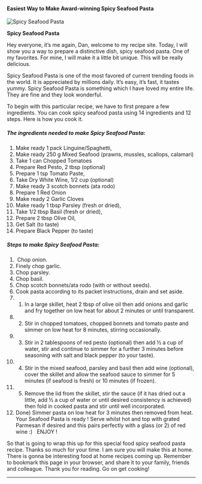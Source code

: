             

#### Easiest Way to Make Award-winning Spicy Seafood Pasta

![Spicy Seafood Pasta](https://img-global.cpcdn.com/recipes/c23f456d9811a39e/751x532cq70/spicy-seafood-pasta-recipe-main-photo.jpg)

**Spicy Seafood Pasta**

Hey everyone, it’s me again, Dan, welcome to my recipe site. Today, I will show you a way to prepare a distinctive dish, spicy seafood pasta. One of my favorites. For mine, I will make it a little bit unique. This will be really delicious.

Spicy Seafood Pasta is one of the most favored of current trending foods in the world. It is appreciated by millions daily. It’s easy, it’s fast, it tastes yummy. Spicy Seafood Pasta is something which I have loved my entire life. They are fine and they look wonderful.

To begin with this particular recipe, we have to first prepare a few ingredients. You can cook spicy seafood pasta using 14 ingredients and 12 steps. Here is how you cook it.

##### The ingredients needed to make Spicy Seafood Pasta:

1.  Make ready 1 pack Linguine/Spaghetti,
2.  Make ready 250 g Mixed Seafood (prawns, mussles, scallops, calamari)
3.  Take 1 can Chopped Tomatoes
4.  Prepare Red Pesto, 2 tbsp (optional)
5.  Prepare 1 tsp Tomato Paste,
6.  Take Dry White Wine, 1/2 cup (optional)
7.  Make ready 3 scotch bonnets (ata rodo)
8.  Prepare 1 Red Onion
9.  Make ready 2 Garlic Cloves
10.  Make ready 1 tbsp Parsley (fresh or dried),
11.  Take 1/2 tbsp Basil (fresh or dried),
12.  Prepare 2 tbsp Olive Oil,
13.  Get Salt (to taste)
14.  Prepare Black Pepper (to taste)

##### Steps to make Spicy Seafood Pasta:

1.  ​ Chop onion.
2.  Finely chop garlic.
3.  Chop parsley.
4.  Chop basil.
5.  Chop scotch bonnets/ata rodo (with or without seeds).    ​
6.  Cook pasta according to its packet instructions, drain and set aside.
7.  1.  In a large skillet, heat 2 tbsp of olive oil then add onions and garlic and fry together on low heat for about 2 minutes or until transparent.
8.  2.  Stir in chopped tomatoes, chopped bonnets and tomato paste and simmer on low heat for 8 minutes, stirring occasionally.
9.  3.  Stir in 2 tablespoons of red pesto (optional) then add ½ a cup of water, stir and continue to simmer for a further 3 minutes before seasoning with salt and black pepper (to your taste).
10.  4.  Stir in the mixed seafood, parsley and basil then add wine (optional), cover the skillet and allow the seafood sauce to simmer for 5 minutes (if seafood is fresh) or 10 minutes (if frozen).
11.  5.  Remove the lid from the skillet, stir the sauce (if it has dried out a little, add ½ a cup of water or until desired consistency is achieved) then fold in cooked pasta and stir until well incorporated.
12.  Done) Simmer pasta on low heat for 3 minutes then removed from heat. Your Seafood Pasta is ready ! Serve whilst hot and top with grated Parmesan if desired and this pairs perfectly with a glass (or 2) of red wine :)  ​ ENJOY !

So that is going to wrap this up for this special food spicy seafood pasta recipe. Thanks so much for your time. I am sure you will make this at home. There is gonna be interesting food at home recipes coming up. Remember to bookmark this page in your browser, and share it to your family, friends and colleague. Thank you for reading. Go on get cooking!

* * *